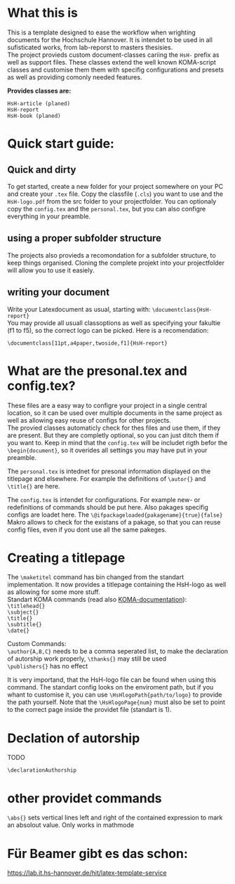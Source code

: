 # What this is

This is a template designed to ease the workflow when wrighting documents for the Hochschule Hannover. It is intendet to be used in all sufisticated
works, from lab-reporst to masters thesisies.  
The project provieds custom document-classes cariing the `HsH-` prefix as well as support files. These classes extend the well known KOMA-script classes and customise them
them with specifig configurations and presets as well as providing comonly needed features.  

**Provides classes are:**  

	HsH-article (planed)  
	HsH-report  
	HsH-book (planed)  

# Quick start guide:

## Quick and dirty
To get started, create a new folder for your project somewhere on your PC and create your `.tex` file. Copy the classfile (`.cls`) you want to use and
the `HsH-logo.pdf` from the src folder to your projectfolder. You can optionaly copy the `config.tex` and the `personal.tex`, but you can also
configre everything  in your preamble. 

## using a proper subfolder structure

The projects also provieds a recomondation for a subfolder structure, to keep things organised. Cloning the complete projekt into your projectfolder
will allow you to use it easiely. 

## writing your document

Write your Latexdocument as usual, starting with: `\documentclass{HsH-report}`  
You may provide all usuall classoptions as well as specifying your fakultie (f1 to f5), so the correct logo can be picked. Here is a recomendation:

	\documentclass[11pt,a4paper,twoside,f1]{HsH-report}


# What are the presonal.tex and config.tex?

These files are a easy way to configre your project in a single central location, so it can be used over multiple documents in the same  project as
well as allowing easy reuse of configs for other projects.  
The provied classes automaticly check for thes files and use them, if they are present. But they are completly optional, so you can just ditch them if
you want to. Keep in mind that the `config.tex` will be includet rigth befor the `\begin{document}`, so it overides all settings you may have put in
your preamble.  

The `personal.tex` is intednet for presonal information displayed on the titlepage and elsewhere. For example the definitions of `\autor{}` and
`\title{}` are here.  

The `config.tex` is intendet for configurations. For example new- or redefinitions of commands should be put here. Also pakages specifig configs are
loadet here. The `\@ifpackageloaded{pakagename}{true}{false}` Makro allows to check for the existans of a pakage, so that you can reuse config files,
even if you dont use all the same pakeges.

# Creating a titlepage

The `\maketitel` command has bin changed from the standart implementation. It now provides a titlepage containing the HsH-logo as well as allowing for
some more stuff.  
Standart KOMA commands (read also [KOMA-documentation](https://golatex.de//wiki/Titelseite_mit_KOMA-Script)):  
`\titlehead{}`  
`\subject{}`  
`\title{}`  
`\subtitle{}`  
`\date{}`  

Custom Commands:  
`\author{A,B,C}` needs to be a comma seperated list, to make the declaration of autorship work properly, `\thanks{}` may still be used  
`\publishers{}` has no effect

It is very importand, that the HsH-logo file can be found when using this command. The standart config looks on the enviroment path, but if you whant to
customise it, you can use `\HsHlogoPath{path/to/logo}` to provide the path yourself. Note that the `\HsHlogoPage{num}` must also be set to point to the
correct page inside the providet file (standart is 1).

# Declation of autorship

TODO

	\declarationAuthorship


# other providet commands

`\abs{}` sets vertical lines left and right of the contained expression to mark an absolout value. Only works in mathmode

# Für Beamer gibt es das schon:

https://lab.it.hs-hannover.de/hit/latex-template-service